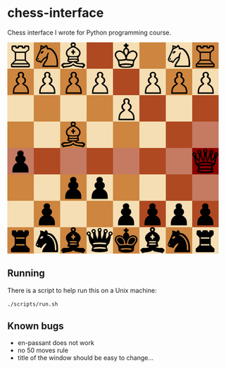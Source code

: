 # chess-interface

Chess interface I wrote for Python programming course.

![chess.png](chess.png)

## Running

There is a script to help run this on a Unix machine:

```bash
./scripts/run.sh
```

## Known bugs

* en-passant does not work
* no 50 moves rule
* title of the window should be easy to change...
